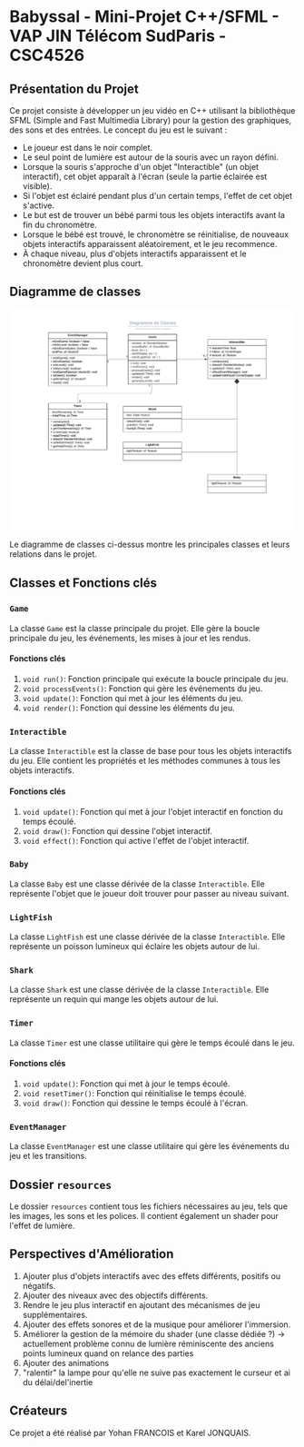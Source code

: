 # Babyssal - Mini-Projet C++/SFML - VAP JIN Télécom SudParis - CSC4526

## Présentation du Projet

Ce projet consiste à développer un jeu vidéo en C++ utilisant la bibliothèque SFML (Simple and Fast Multimedia Library) pour la gestion des graphiques, des sons et des entrées. Le concept du jeu est le suivant :

- Le joueur est dans le noir complet.
- Le seul point de lumière est autour de la souris avec un rayon défini.
- Lorsque la souris s'approche d'un objet "Interactible" (un objet interactif), cet objet apparaît à l'écran (seule la partie éclairée est visible).
- Si l'objet est éclairé pendant plus d'un certain temps, l'effet de cet objet s'active.
- Le but est de trouver un bébé parmi tous les objets interactifs avant la fin du chronomètre.
- Lorsque le bébé est trouvé, le chronomètre se réinitialise, de nouveaux objets interactifs apparaissent aléatoirement, et le jeu recommence.
- À chaque niveau, plus d'objets interactifs apparaissent et le chronomètre devient plus court.

## Diagramme de classes

![Diagramme de Classes](babyssal_class_diagram.jpeg)

Le diagramme de classes ci-dessus montre les principales classes et leurs relations dans le projet.

## Classes et Fonctions clés

### `Game`

La classe `Game` est la classe principale du projet. Elle gère la boucle principale du jeu, les événements, les mises à jour et les rendus.

#### Fonctions clés

1. `void run()`: Fonction principale qui exécute la boucle principale du jeu.
2. `void processEvents()`: Fonction qui gère les événements du jeu.
3. `void update()`: Fonction qui met à jour les éléments du jeu.
4. `void render()`: Fonction qui dessine les éléments du jeu.

### `Interactible`

La classe `Interactible` est la classe de base pour tous les objets interactifs du jeu. Elle contient les propriétés et les méthodes communes à tous les objets interactifs.

#### Fonctions clés

1. `void update()`: Fonction qui met à jour l'objet interactif en fonction du temps écoulé.
2. `void draw()`: Fonction qui dessine l'objet interactif.
3. `void effect()`: Fonction qui active l'effet de l'objet interactif.

### `Baby`

La classe `Baby` est une classe dérivée de la classe `Interactible`. Elle représente l'objet que le joueur doit trouver pour passer au niveau suivant.

### `LightFish`

La classe `LightFish` est une classe dérivée de la classe `Interactible`. Elle représente un poisson lumineux qui éclaire les objets autour de lui.

### `Shark`

La classe `Shark` est une classe dérivée de la classe `Interactible`. Elle représente un requin qui mange les objets autour de lui.

### `Timer`

La classe `Timer` est une classe utilitaire qui gère le temps écoulé dans le jeu.

#### Fonctions clés

1. `void update()`: Fonction qui met à jour le temps écoulé.
2. `void resetTimer()`: Fonction qui réinitialise le temps écoulé.
3. `void draw()`: Fonction qui dessine le temps écoulé à l'écran.

### `EventManager`

La classe `EventManager` est une classe utilitaire qui gère les événements du jeu et les transitions.

## Dossier `resources`

Le dossier `resources` contient tous les fichiers nécessaires au jeu, tels que les images, les sons et les polices. Il contient également un shader pour l'effet de lumière.

## Perspectives d'Amélioration

1. Ajouter plus d'objets interactifs avec des effets différents, positifs ou négatifs.
2. Ajouter des niveaux avec des objectifs différents.
3. Rendre le jeu plus interactif en ajoutant des mécanismes de jeu supplémentaires.
4. Ajouter des effets sonores et de la musique pour améliorer l'immersion.
5. Améliorer la gestion de la mémoire du shader (une classe dédiée ?) -> actuellement problème connu de lumière réminiscente des anciens points lumineux quand on relance des parties
6. Ajouter des animations
7. "ralentir" la lampe pour qu'elle ne suive pas exactement le curseur et ai du délai/del'inertie

## Créateurs

Ce projet a été réalisé par Yohan FRANCOIS et Karel JONQUAIS.

